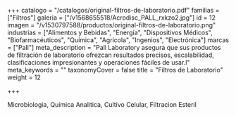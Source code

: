 +++
catalogo = "/catalogos/original-filtros-de-laboratorio.pdf"
familias = ["Filtros"]
galeria = ["/v1568655518/Acrodisc_PALL_rxkzo2.jpg"]
id = 12
imagen = "/v1530797588/productos/original-filtros-de-laboratorio.png"
industrias = ["Alimentos y Bebidas", "Energía", "Dispositivos Médicos", "Biofarmacéuticos", "Química", "Agrícola", "Ingenios", "Electrónica"]
marcas = ["Pall"]
meta_description = "Pall Laboratory asegura que sus productos de filtración de laboratorio ofrezcan resultados precisos, escalabilidad, clasificaciones impresionantes y operaciones fáciles de usar.l"
meta_keywords = ""
taxonomyCover = false
title = "Filtros de Laboratorio"
weight = 12

+++
<p>Microbiologia, Quimica Analitica, Cultivo Celular, Filtracion Esteril</p>